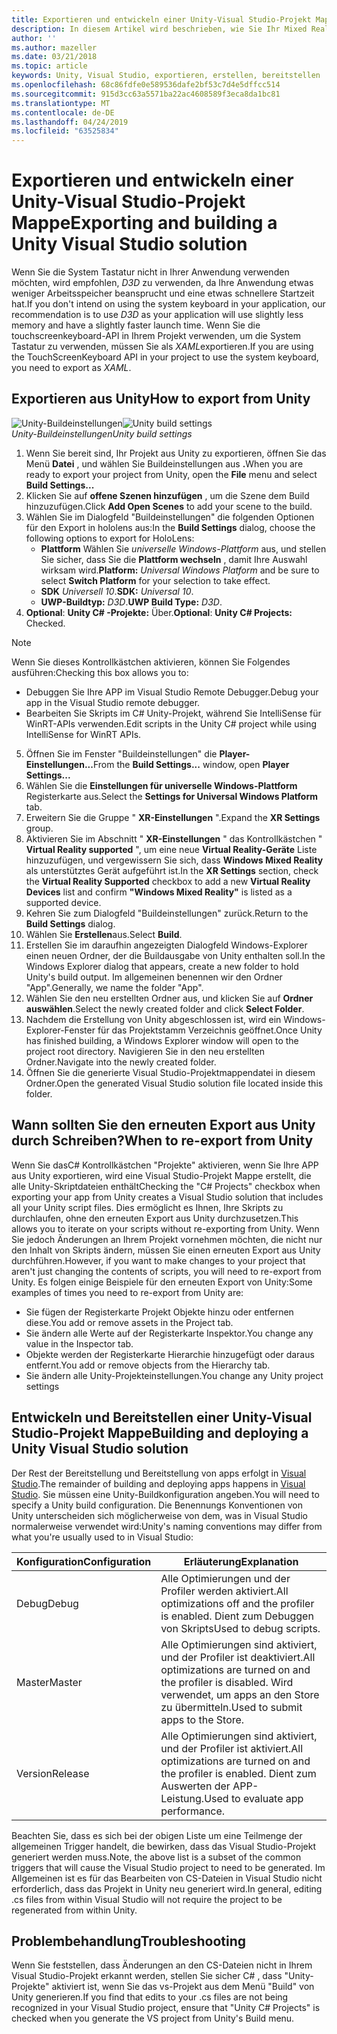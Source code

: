 ```yaml
---
title: Exportieren und entwickeln einer Unity-Visual Studio-Projekt Mappe
description: In diesem Artikel wird beschrieben, wie Sie Ihr Mixed Reality-Projekt aus Unity exportieren, sodass Sie in Visual Studio erstellen und bereitstellen können.
author: ''
ms.author: mazeller
ms.date: 03/21/2018
ms.topic: article
keywords: Unity, Visual Studio, exportieren, erstellen, bereitstellen
ms.openlocfilehash: 68c86fdfe0e589536dafe2bf53c7d4e5dffcc514
ms.sourcegitcommit: 915d3cc63a5571ba22ac4608589f3eca8da1bc81
ms.translationtype: MT
ms.contentlocale: de-DE
ms.lasthandoff: 04/24/2019
ms.locfileid: "63525834"
---
```

# <a name="exporting-and-building-a-unity-visual-studio-solution"></a><span data-ttu-id="adf52-104">Exportieren und entwickeln einer Unity-Visual Studio-Projekt Mappe</span><span class="sxs-lookup"><span data-stu-id="adf52-104">Exporting and building a Unity Visual Studio solution</span></span>

<span data-ttu-id="adf52-105">Wenn Sie die System Tastatur nicht in Ihrer Anwendung verwenden möchten, wird empfohlen, *D3D* zu verwenden, da Ihre Anwendung etwas weniger Arbeitsspeicher beansprucht und eine etwas schnellere Startzeit hat.</span><span class="sxs-lookup"><span data-stu-id="adf52-105">If you don't intend on using the system keyboard in your application, our recommendation is to use *D3D* as your application will use slightly less memory and have a slightly faster launch time.</span></span> <span data-ttu-id="adf52-106">Wenn Sie die touchscreenkeyboard-API in Ihrem Projekt verwenden, um die System Tastatur zu verwenden, müssen Sie als *XAML*exportieren.</span><span class="sxs-lookup"><span data-stu-id="adf52-106">If you are using the TouchScreenKeyboard API in your project to use the system keyboard, you need to export as *XAML*.</span></span>

## <a name="how-to-export-from-unity"></a><span data-ttu-id="adf52-107">Exportieren aus Unity</span><span class="sxs-lookup"><span data-stu-id="adf52-107">How to export from Unity</span></span>

<span data-ttu-id="adf52-108">![Unity-Buildeinstellungen](images/unitybuildsettings-300px.png)</span><span class="sxs-lookup"><span data-stu-id="adf52-108">![Unity build settings](images/unitybuildsettings-300px.png)</span></span><br>
<span data-ttu-id="adf52-109">*Unity-Buildeinstellungen*</span><span class="sxs-lookup"><span data-stu-id="adf52-109">*Unity build settings*</span></span>

1. <span data-ttu-id="adf52-110">Wenn Sie bereit sind, Ihr Projekt aus Unity zu exportieren, öffnen Sie das Menü **Datei** , und wählen Sie Buildeinstellungen aus **.**</span><span class="sxs-lookup"><span data-stu-id="adf52-110">When you are ready to export your project from Unity, open the **File** menu and select **Build Settings...**</span></span>
2. <span data-ttu-id="adf52-111">Klicken Sie auf **offene Szenen hinzufügen** , um die Szene dem Build hinzuzufügen.</span><span class="sxs-lookup"><span data-stu-id="adf52-111">Click **Add Open Scenes** to add your scene to the build.</span></span>
3. <span data-ttu-id="adf52-112">Wählen Sie  im Dialogfeld "Buildeinstellungen" die folgenden Optionen für den Export in hololens aus:</span><span class="sxs-lookup"><span data-stu-id="adf52-112">In the **Build Settings** dialog, choose the following options to export for HoloLens:</span></span>
   * <span data-ttu-id="adf52-113">**Plattform** Wählen Sie *universelle Windows-Plattform* aus, und stellen Sie sicher, dass Sie die **Plattform wechseln** , damit Ihre Auswahl wirksam wird.</span><span class="sxs-lookup"><span data-stu-id="adf52-113">**Platform:** *Universal Windows Platform* and be sure to select **Switch Platform** for your selection to take effect.</span></span>
   * <span data-ttu-id="adf52-114">**SDK** *Universell 10*.</span><span class="sxs-lookup"><span data-stu-id="adf52-114">**SDK:** *Universal 10*.</span></span>
   * <span data-ttu-id="adf52-115">**UWP-Buildtyp:** *D3D*.</span><span class="sxs-lookup"><span data-stu-id="adf52-115">**UWP Build Type:** *D3D*.</span></span>
4. <span data-ttu-id="adf52-116">**Optional**: **Unity C# -Projekte:** Über.</span><span class="sxs-lookup"><span data-stu-id="adf52-116">**Optional**: **Unity C# Projects:** Checked.</span></span>

>[!NOTE]
><span data-ttu-id="adf52-117">Wenn Sie dieses Kontrollkästchen aktivieren, können Sie Folgendes ausführen:</span><span class="sxs-lookup"><span data-stu-id="adf52-117">Checking this box allows you to:</span></span>
>* <span data-ttu-id="adf52-118">Debuggen Sie Ihre APP im Visual Studio Remote Debugger.</span><span class="sxs-lookup"><span data-stu-id="adf52-118">Debug your app in the Visual Studio remote debugger.</span></span>
>* <span data-ttu-id="adf52-119">Bearbeiten Sie Skripts im C# Unity-Projekt, während Sie IntelliSense für WinRT-APIs verwenden.</span><span class="sxs-lookup"><span data-stu-id="adf52-119">Edit scripts in the Unity C# project while using IntelliSense for WinRT APIs.</span></span>

5. <span data-ttu-id="adf52-120">Öffnen Sie  im Fenster "Buildeinstellungen" die **Player-Einstellungen...**</span><span class="sxs-lookup"><span data-stu-id="adf52-120">From the **Build Settings...** window, open **Player Settings...**</span></span>
6. <span data-ttu-id="adf52-121">Wählen Sie die **Einstellungen für universelle Windows-Plattform** Registerkarte aus.</span><span class="sxs-lookup"><span data-stu-id="adf52-121">Select the **Settings for Universal Windows Platform** tab.</span></span>
7. <span data-ttu-id="adf52-122">Erweitern Sie die Gruppe " **XR-Einstellungen** ".</span><span class="sxs-lookup"><span data-stu-id="adf52-122">Expand the **XR Settings** group.</span></span>
8. <span data-ttu-id="adf52-123">Aktivieren Sie im Abschnitt " **XR-Einstellungen** " das Kontrollkästchen " **Virtual Reality supported** ", um eine neue **Virtual Reality-Geräte** Liste hinzuzufügen, und vergewissern Sie sich, dass **Windows Mixed Reality** als unterstütztes Gerät aufgeführt ist.</span><span class="sxs-lookup"><span data-stu-id="adf52-123">In the **XR Settings** section, check the **Virtual Reality Supported** checkbox to add a new **Virtual Reality Devices** list and confirm **"Windows Mixed Reality"** is listed as a supported device.</span></span>
9. <span data-ttu-id="adf52-124">Kehren Sie zum  Dialogfeld "Buildeinstellungen" zurück.</span><span class="sxs-lookup"><span data-stu-id="adf52-124">Return to the **Build Settings** dialog.</span></span>
10. <span data-ttu-id="adf52-125">Wählen Sie **Erstellen**aus.</span><span class="sxs-lookup"><span data-stu-id="adf52-125">Select **Build**.</span></span>
11. <span data-ttu-id="adf52-126">Erstellen Sie im daraufhin angezeigten Dialogfeld Windows-Explorer einen neuen Ordner, der die Buildausgabe von Unity enthalten soll.</span><span class="sxs-lookup"><span data-stu-id="adf52-126">In the Windows Explorer dialog that appears, create a new folder to hold Unity's build output.</span></span> <span data-ttu-id="adf52-127">Im allgemeinen benennen wir den Ordner "App".</span><span class="sxs-lookup"><span data-stu-id="adf52-127">Generally, we name the folder "App".</span></span>
12. <span data-ttu-id="adf52-128">Wählen Sie den neu erstellten Ordner aus, und klicken Sie auf **Ordner auswählen**.</span><span class="sxs-lookup"><span data-stu-id="adf52-128">Select the newly created folder and click **Select Folder**.</span></span>
13. <span data-ttu-id="adf52-129">Nachdem die Erstellung von Unity abgeschlossen ist, wird ein Windows-Explorer-Fenster für das Projektstamm Verzeichnis geöffnet.</span><span class="sxs-lookup"><span data-stu-id="adf52-129">Once Unity has finished building, a Windows Explorer window will open to the project root directory.</span></span> <span data-ttu-id="adf52-130">Navigieren Sie in den neu erstellten Ordner.</span><span class="sxs-lookup"><span data-stu-id="adf52-130">Navigate into the newly created folder.</span></span>
14. <span data-ttu-id="adf52-131">Öffnen Sie die generierte Visual Studio-Projektmappendatei in diesem Ordner.</span><span class="sxs-lookup"><span data-stu-id="adf52-131">Open the generated Visual Studio solution file located inside this folder.</span></span>

## <a name="when-to-re-export-from-unity"></a><span data-ttu-id="adf52-132">Wann sollten Sie den erneuten Export aus Unity durch Schreiben?</span><span class="sxs-lookup"><span data-stu-id="adf52-132">When to re-export from Unity</span></span>

<span data-ttu-id="adf52-133">Wenn Sie dasC# Kontrollkästchen "Projekte" aktivieren, wenn Sie Ihre APP aus Unity exportieren, wird eine Visual Studio-Projekt Mappe erstellt, die alle Unity-Skriptdateien enthält</span><span class="sxs-lookup"><span data-stu-id="adf52-133">Checking the "C# Projects" checkbox when exporting your app from Unity creates a Visual Studio solution that includes all your Unity script files.</span></span> <span data-ttu-id="adf52-134">Dies ermöglicht es Ihnen, Ihre Skripts zu durchlaufen, ohne den erneuten Export aus Unity durchzusetzen.</span><span class="sxs-lookup"><span data-stu-id="adf52-134">This allows you to iterate on your scripts without re-exporting from Unity.</span></span> <span data-ttu-id="adf52-135">Wenn Sie jedoch Änderungen an Ihrem Projekt vornehmen möchten, die nicht nur den Inhalt von Skripts ändern, müssen Sie einen erneuten Export aus Unity durchführen.</span><span class="sxs-lookup"><span data-stu-id="adf52-135">However, if you want to make changes to your project that aren't just changing the contents of scripts, you will need to re-export from Unity.</span></span> <span data-ttu-id="adf52-136">Es folgen einige Beispiele für den erneuten Export von Unity:</span><span class="sxs-lookup"><span data-stu-id="adf52-136">Some examples of times you need to re-export from Unity are:</span></span>
* <span data-ttu-id="adf52-137">Sie fügen der Registerkarte Projekt Objekte hinzu oder entfernen diese.</span><span class="sxs-lookup"><span data-stu-id="adf52-137">You add or remove assets in the Project tab.</span></span>
* <span data-ttu-id="adf52-138">Sie ändern alle Werte auf der Registerkarte Inspektor.</span><span class="sxs-lookup"><span data-stu-id="adf52-138">You change any value in the Inspector tab.</span></span>
* <span data-ttu-id="adf52-139">Objekte werden der Registerkarte Hierarchie hinzugefügt oder daraus entfernt.</span><span class="sxs-lookup"><span data-stu-id="adf52-139">You add or remove objects from the Hierarchy tab.</span></span>
* <span data-ttu-id="adf52-140">Sie ändern alle Unity-Projekteinstellungen.</span><span class="sxs-lookup"><span data-stu-id="adf52-140">You change any Unity project settings</span></span>

## <a name="building-and-deploying-a-unity-visual-studio-solution"></a><span data-ttu-id="adf52-141">Entwickeln und Bereitstellen einer Unity-Visual Studio-Projekt Mappe</span><span class="sxs-lookup"><span data-stu-id="adf52-141">Building and deploying a Unity Visual Studio solution</span></span>

<span data-ttu-id="adf52-142">Der Rest der Bereitstellung und Bereitstellung von apps erfolgt in [Visual Studio](using-visual-studio.md).</span><span class="sxs-lookup"><span data-stu-id="adf52-142">The remainder of building and deploying apps happens in [Visual Studio](using-visual-studio.md).</span></span> <span data-ttu-id="adf52-143">Sie müssen eine Unity-Buildkonfiguration angeben.</span><span class="sxs-lookup"><span data-stu-id="adf52-143">You will need to specify a Unity build configuration.</span></span> <span data-ttu-id="adf52-144">Die Benennungs Konventionen von Unity unterscheiden sich möglicherweise von dem, was in Visual Studio normalerweise verwendet wird:</span><span class="sxs-lookup"><span data-stu-id="adf52-144">Unity's naming conventions may differ from what you're usually used to in Visual Studio:</span></span>

|  <span data-ttu-id="adf52-145">Konfiguration</span><span class="sxs-lookup"><span data-stu-id="adf52-145">Configuration</span></span>  |  <span data-ttu-id="adf52-146">Erläuterung</span><span class="sxs-lookup"><span data-stu-id="adf52-146">Explanation</span></span> | 
|----------|----------|
|  <span data-ttu-id="adf52-147">Debug</span><span class="sxs-lookup"><span data-stu-id="adf52-147">Debug</span></span>  |  <span data-ttu-id="adf52-148">Alle Optimierungen und der Profiler werden aktiviert.</span><span class="sxs-lookup"><span data-stu-id="adf52-148">All optimizations off and the profiler is enabled.</span></span> <span data-ttu-id="adf52-149">Dient zum Debuggen von Skripts</span><span class="sxs-lookup"><span data-stu-id="adf52-149">Used to debug scripts.</span></span> | 
|  <span data-ttu-id="adf52-150">Master</span><span class="sxs-lookup"><span data-stu-id="adf52-150">Master</span></span>  |  <span data-ttu-id="adf52-151">Alle Optimierungen sind aktiviert, und der Profiler ist deaktiviert.</span><span class="sxs-lookup"><span data-stu-id="adf52-151">All optimizations are turned on and the profiler is disabled.</span></span> <span data-ttu-id="adf52-152">Wird verwendet, um apps an den Store zu übermitteln.</span><span class="sxs-lookup"><span data-stu-id="adf52-152">Used to submit apps to the Store.</span></span> | 
|  <span data-ttu-id="adf52-153">Version</span><span class="sxs-lookup"><span data-stu-id="adf52-153">Release</span></span>  |  <span data-ttu-id="adf52-154">Alle Optimierungen sind aktiviert, und der Profiler ist aktiviert.</span><span class="sxs-lookup"><span data-stu-id="adf52-154">All optimizations are turned on and the profiler is enabled.</span></span> <span data-ttu-id="adf52-155">Dient zum Auswerten der APP-Leistung.</span><span class="sxs-lookup"><span data-stu-id="adf52-155">Used to evaluate app performance.</span></span> | 

<span data-ttu-id="adf52-156">Beachten Sie, dass es sich bei der obigen Liste um eine Teilmenge der allgemeinen Trigger handelt, die bewirken, dass das Visual Studio-Projekt generiert werden muss.</span><span class="sxs-lookup"><span data-stu-id="adf52-156">Note, the above list is a subset of the common triggers that will cause the Visual Studio project to need to be generated.</span></span> <span data-ttu-id="adf52-157">Im Allgemeinen ist es für das Bearbeiten von CS-Dateien in Visual Studio nicht erforderlich, dass das Projekt in Unity neu generiert wird.</span><span class="sxs-lookup"><span data-stu-id="adf52-157">In general, editing .cs files from within Visual Studio will not require the project to be regenerated from within Unity.</span></span>

## <a name="troubleshooting"></a><span data-ttu-id="adf52-158">Problembehandlung</span><span class="sxs-lookup"><span data-stu-id="adf52-158">Troubleshooting</span></span>

<span data-ttu-id="adf52-159">Wenn Sie feststellen, dass Änderungen an den CS-Dateien nicht in Ihrem Visual Studio-Projekt erkannt werden, stellen Sie sicher C# , dass "Unity-Projekte" aktiviert ist, wenn Sie das vs-Projekt aus dem Menü "Build" von Unity generieren.</span><span class="sxs-lookup"><span data-stu-id="adf52-159">If you find that edits to your .cs files are not being recognized in your Visual Studio project, ensure that "Unity C# Projects" is checked when you generate the VS project from Unity's Build menu.</span></span>
